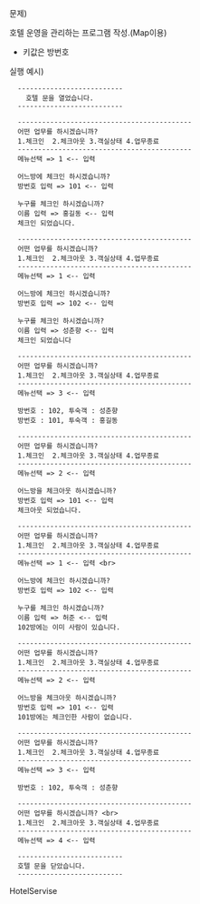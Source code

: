 문제)

호텔 운영을 관리하는 프로그램 작성.(Map이용)
 - 키값은 방번호 
 
실행 예시)

	  --------------------------
	    호텔 문을 열었습니다.
	  --------------------------
	
	  ------------------------------------------- 
	  어떤 업무를 하시겠습니까? 
	  1.체크인  2.체크아웃 3.객실상태 4.업무종료
	  ------------------------------------------- 
	  메뉴선택 => 1 <-- 입력
	
	  어느방에 체크인 하시겠습니까?
	  방번호 입력 => 101 <-- 입력
	
	  누구를 체크인 하시겠습니까?
	  이름 입력 => 홍길동 <-- 입력
	  체크인 되었습니다.
	
	  -------------------------------------------
	  어떤 업무를 하시겠습니까? 
	  1.체크인  2.체크아웃 3.객실상태 4.업무종료
	  ------------------------------------------- 
	  메뉴선택 => 1 <-- 입력
	
	  어느방에 체크인 하시겠습니까?
	  방번호 입력 => 102 <-- 입력
	
	  누구를 체크인 하시겠습니까?
	  이름 입력 => 성춘향 <-- 입력
	  체크인 되었습니다
	
	  -------------------------------------------
	  어떤 업무를 하시겠습니까?
	  1.체크인  2.체크아웃 3.객실상태 4.업무종료
	  ------------------------------------------- 
	  메뉴선택 => 3 <-- 입력
	
	  방번호 : 102, 투숙객 : 성춘향
	  방번호 : 101, 투숙객 : 홍길동
	
	  -------------------------------------------
	  어떤 업무를 하시겠습니까? 
	  1.체크인  2.체크아웃 3.객실상태 4.업무종료
	  ------------------------------------------- 
	  메뉴선택 => 2 <-- 입력
	
	  어느방을 체크아웃 하시겠습니까?
	  방번호 입력 => 101 <-- 입력
	  체크아웃 되었습니다.
	
	  -------------------------------------------
	  어떤 업무를 하시겠습니까? 
	  1.체크인  2.체크아웃 3.객실상태 4.업무종료
	  ------------------------------------------- 
	  메뉴선택 => 1 <-- 입력 <br>
	
	  어느방에 체크인 하시겠습니까?
	  방번호 입력 => 102 <-- 입력
	
	  누구를 체크인 하시겠습니까?
	  이름 입력 => 허준 <-- 입력
	  102방에는 이미 사람이 있습니다.
	
	  ------------------------------------------- 
	  어떤 업무를 하시겠습니까? 
	  1.체크인  2.체크아웃 3.객실상태 4.업무종료
	  ------------------------------------------- 
	  메뉴선택 => 2 <-- 입력
	  
	  어느방을 체크아웃 하시겠습니까?
	  방번호 입력 => 101 <-- 입력
	  101방에는 체크인한 사람이 없습니다.
	
	  -------------------------------------------
	  어떤 업무를 하시겠습니까? 
	  1.체크인  2.체크아웃 3.객실상태 4.업무종료
	  -------------------------------------------
	  메뉴선택 => 3 <-- 입력
	
	  방번호 : 102, 투숙객 : 성춘향
	
	  -------------------------------------------
	  어떤 업무를 하시겠습니까? <br>
	  1.체크인  2.체크아웃 3.객실상태 4.업무종료
	  ------------------------------------------- 
	  메뉴선택 => 4 <-- 입력
	
	  --------------------------
	  호텔 문을 닫았습니다.
	  -------------------------- 

 HotelServise